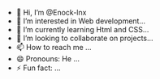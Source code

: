 - 👋 Hi, I’m @Enock-lnx
- 👀 I’m interested in Web development...
- 🌱 I’m currently learning Html and CSS...
- 💞️ I’m looking to collaborate on projects...
- 📫 How to reach me ...
- 😄 Pronouns: He ...
- ⚡ Fun fact: ...

<!---
Enock-lnx/Enock-lnx is a ✨ special ✨ repository because its `README.md` (this file) appears on your GitHub profile.
You can click the Preview link to take a look at your changes.
--->
